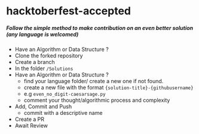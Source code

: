 # hacktoberfest-accepted 

##### Follow the simple method to make contribution on an even better solution (any language is welcomed)

- Have an Algorithm or Data Structure ?
- Clone the forked repository
- Create a branch
- In the folder `/Solutions`
- Have an Algorithm or Data Structure ?  
  - find your language folder/ create a new one if not found.
  - create a new file with the format `{solution-title}-{githubusername}`
  - e.g `even_no_digit-caesarsage.py`
  - comment your thought/algorithmic process and complexity
- Add, Commit and Push
  - commit with a descriptive name
- Create a PR
- Await Review


